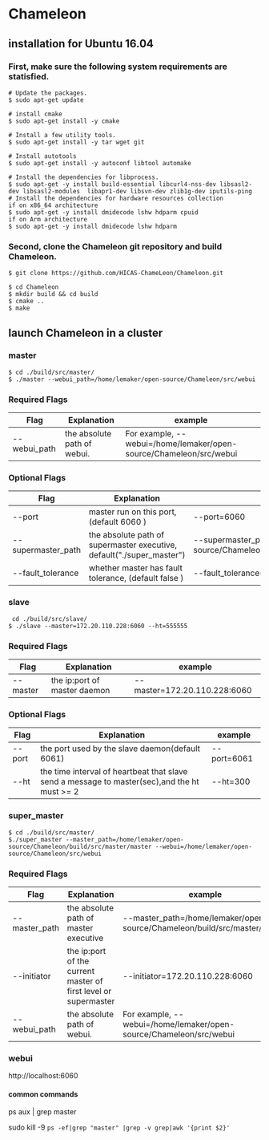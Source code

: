 # Chameleon

## installation for Ubuntu 16.04


### First, make sure the following system requirements are statisfied.
```shell
# Update the packages.
$ sudo apt-get update

# install cmake
$ sudo apt-get install -y cmake

# Install a few utility tools.
$ sudo apt-get install -y tar wget git

# Install autotools
$ sudo apt-get install -y autoconf libtool automake

# Install the dependencies for libprocess.
$ sudo apt-get -y install build-essential libcurl4-nss-dev libsasl2-dev libsasl2-modules  libapr1-dev libsvn-dev zlib1g-dev iputils-ping
# Install the dependencies for hardware resources collection
if on x86_64 architecture
$ sudo apt-get -y install dmidecode lshw hdparm cpuid
if on Arm architecture
$ sudo apt-get -y install dmidecode lshw hdparm

```

### Second, clone the Chameleon git repository and build Chameleon.

```shell
$ git clone https://github.com/HICAS-ChameLeon/Chameleon.git

$ cd Chameleon 
$ mkdir build && cd build
$ cmake ..
$ make
```

## launch Chameleon in a cluster

### master
```shell
$ cd ./build/src/master/
$ ./master --webui_path=/home/lemaker/open-source/Chameleon/src/webui
```

### Required Flags
| Flag | Explanation |example | 
| ------ | ------ | ------ |
| --webui_path | the absolute path of webui.  |  For example, --webui=/home/lemaker/open-source/Chameleon/src/webui |

### Optional Flags
| Flag | Explanation |example | 
| ------ | ------ | ------ |
| --port | master run on this port, (default 6060 ) | --port=6060 |
| --supermaster_path | the absolute path of supermaster executive, default("./super_master") | --supermaster_path=/home/lemaker/open-source/Chameleon/build/src/master/super_master|
| --fault_tolerance |   whether master has fault tolerance, (default false )  |   --fault_tolerance=true  |

### slave
```shell
 cd ./build/src/slave/
$ ./slave --master=172.20.110.228:6060 --ht=555555
```

### Required Flags
| Flag | Explanation |example | 
| ------ | ------ | ------ |
| --master | the ip:port of master daemon | --master=172.20.110.228:6060 |

### Optional Flags

| Flag | Explanation |example | 
| ------ | ------ | ------ |
| --port | the port used by the slave daemon(default 6061) |--port=6061|
| --ht | the time interval of heartbeat that slave send a message to master(sec),and the ht must >= 2|--ht=300

### super_master

```shell
$ cd ./build/src/master/
$./super_master --master_path=/home/lemaker/open-source/Chameleon/build/src/master/master --webui=/home/lemaker/open-source/Chameleon/src/webui
```

### Required Flags


| Flag | Explanation |example | 
| ------ | ------ | ------ |
| --master_path | the absolute path of master executive | --master_path=/home/lemaker/open-source/Chameleon/build/src/master/master |
| --initiator | the ip:port of the current master of first level or supermaster | --initiator=172.20.110.228:6060 |
| --webui_path | the absolute path of webui.  |  For example, --webui=/home/lemaker/open-source/Chameleon/src/webui |

### webui
http://localhost:6060
#### common commands
ps aux | grep master

sudo kill -9 `ps -ef|grep "master" |grep -v grep|awk '{print $2}'`
